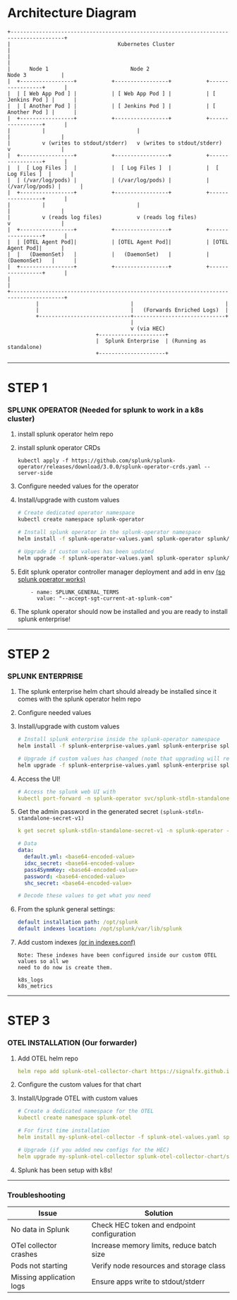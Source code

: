 # Architecture Diagram

```
+---------------------------------------------------------------------------------------+
|                                  Kubernetes Cluster                                   |
|                                                                                       |
|      Node 1                          Node 2                          Node 3           |
|  +-----------------+           +-----------------+           +-----------------+      |
|  | [ Web App Pod ] |           | [ Web App Pod ] |           | [ Jenkins Pod ] |      |
|  | [ Another Pod ] |           | [ Jenkins Pod ] |           | [ Another Pod ] |      |
|  +-----------------+           +-----------------+           +-----------------+      |
|          |                             |                             |                |
|          v (writes to stdout/stderr)   v (writes to stdout/stderr)   v                |
|  +-----------------+           +-----------------+           +-----------------+      |
|  |  [ Log Files ]  |           |  [ Log Files ]  |           |  [ Log Files ]  |      |
|  | (/var/log/pods) |           | (/var/log/pods) |           | (/var/log/pods) |      |
|  +-----------------+           +-----------------+           +-----------------+      |
|          |                             |                             |                |
|          v (reads log files)           v (reads log files)           v                |
|  +-----------------+           +-----------------+           +-----------------+      |
|  | [OTEL Agent Pod]|           | [OTEL Agent Pod]|           | [OTEL Agent Pod]|      |
|  |   (DaemonSet)   |           |   (DaemonSet)   |           |   (DaemonSet)   |      |
|  +-----------------+           +-----------------+           +-----------------+      |
|                                                                                       |
+---------------------------------------------------------------------------------------+
         |                             |                             |
         |                             |   (Forwards Enriched Logs)  |
         +-----------------------------+-----------------------------+
                                       |
                                       v (via HEC)
                            +---------------------+
                            |  Splunk Enterprise  | (Running as standalone)
                            +---------------------+
```

---

# STEP 1

### SPLUNK OPERATOR (Needed for splunk to work in a k8s cluster)

1. install splunk operator helm repo
2. install splunk operator CRDs

   ```
   kubectl apply -f https://github.com/splunk/splunk-operator/releases/download/3.0.0/splunk-operator-crds.yaml --server-side
   ```

3. Configure needed values for the operator
4. Install/upgrade with custom values

   ```bash
   # Create dedicated operator namespace
   kubectl create namespace splunk-operator

   # Install splunk operator in the splunk-operator namespace
   helm install -f splunk-operator-values.yaml splunk-operator splunk/splunk-operator -n splunk-operator

   # Upgrade if custom values has been updated
   helm upgrade -f splunk-operator-values.yaml splunk-operator splunk/splunk-operator -n splunk-operator
   ```

5. Edit splunk operator controller manager deployment and add in env [(so splunk operator works)](https://splunk.github.io/splunk-operator/Install.html#install-operator-to-accept-the-splunk-general-terms)

   ```
       - name: SPLUNK_GENERAL_TERMS
         value: "--accept-sgt-current-at-splunk-com"
   ```

6. The splunk operator should now be installed and you are ready to install splunk enterprise!

---

# STEP 2

### SPLUNK ENTERPRISE

1. The splunk enterprise helm chart should already be installed since it comes with the splunk operator helm repo
2. Configure needed values
3. Install/upgrade with custom values

   ```bash
   # Install splunk enterprise inside the splunk-operator namespace
   helm install -f splunk-enterprise-values.yaml splunk-enterprise splunk/splunk-enterprise -n splunk-operator

   # Upgrade if custom values has changed (note that upgrading will reset the admin password)
   helm upgrade -f splunk-enterprise-values.yaml splunk-enterprise splunk/splunk-enterprise -n splunk-operator
   ```

4. Access the UI!

   ```yaml
   # Access the splunk web UI with
   kubectl port-forward -n splunk-operator svc/splunk-stdln-standalone-service 8000:8000
   ```

5. Get the admin password in the generated secret `(splunk-stdln-standalone-secret-v1)`

   ```yaml
   k get secret splunk-stdln-standalone-secret-v1 -n splunk-operator -o yaml

   # Data
   data:
     default.yml: <base64-encoded-value>
     idxc_secret: <base64-encoded-value>
     pass4SymmKey: <base64-encoded-value>
     password: <base64-encoded-value>
     shc_secret: <base64-encoded-value>

   # Decode these values to get what you need
   ```

6. From the splunk general settings:

   ```yaml
   default installation path: /opt/splunk
   default indexes location: /opt/splunk/var/lib/splunk
   ```

7. Add custom indexes [(or in indexes.conf)](https://help.splunk.com/en/splunk-enterprise/administer/manage-indexers-and-indexer-clusters/9.1/manage-indexes/create-custom-indexes#:~:text=index%20storage.-,Edit%20indexes.conf,a%20stanza%20to%20indexes.conf%20in%20%24SPLUNK_HOME/etc/system/local,-%2C%20identified%20by%20the)

   ```
   Note: These indexes have been configured inside our custom OTEL values so all we
   need to do now is create them.

   k8s_logs
   k8s_metrics
   ```

---

# STEP 3

### OTEL INSTALLATION (Our forwarder)

1. Add OTEL helm repo

   ```yaml
   helm repo add splunk-otel-collector-chart https://signalfx.github.io/splunk-otel-collector-chart
   ```

2. Configure the custom values for that chart
3. Install/Upgrade OTEL with custom values

   ```yaml
   # Create a dedicated namespace for the OTEL
   kubectl create namespace splunk-otel

   # For first time installation
   helm install my-splunk-otel-collector -f splunk-otel-values.yaml splunk-otel-collector-chart/splunk-otel-collector -n splunk-otel

   # Upgrade (if you added new configs for the HEC)
   helm upgrade my-splunk-otel-collector splunk-otel-collector-chart/splunk-otel-collector -f splunk-otel-values.yaml -n splunk-otel
   ```

4. Splunk has been setup with k8s!

---

### Troubleshooting

| Issue                    | Solution                                   |
| ------------------------ | ------------------------------------------ |
| No data in Splunk        | Check HEC token and endpoint configuration |
| OTel collector crashes   | Increase memory limits, reduce batch size  |
| Pods not starting        | Verify node resources and storage class    |
| Missing application logs | Ensure apps write to stdout/stderr         |
